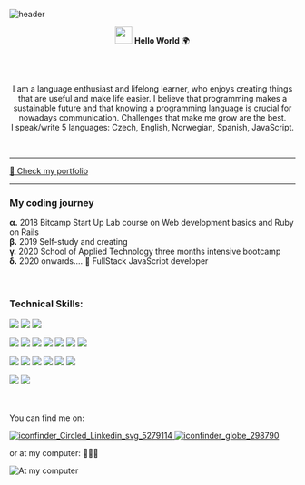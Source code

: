 ![header](https://user-images.githubusercontent.com/35815182/97872747-da118780-1d16-11eb-92a6-9fb38b896773.png)

<p align=center><img src="https://raw.githubusercontent.com/MartinHeinz/MartinHeinz/master/wave.gif" width="30px"> <strong>Hello World</strong> 🌍 </p>
<br>
<br>
<p align=center>
I am a language enthusiast and lifelong learner, who enjoys creating things that are useful and make life easier. 
I believe that programming makes a sustainable future and that knowing a programming language is crucial for nowadays communication. 
Challenges that make me grow are the best.
  
<br>
I speak/write 5 languages: Czech, English, Norwegian, Spanish, JavaScript.
</p>
<br>

---

[🌱 Check my portfolio](https://andreas-portfolio.netlify.app)


---
### My coding journey 
**α.** 2018 Bitcamp Start Up Lab course on Web development basics and Ruby on Rails 
<br>
**β.** 2019 Self-study and creating
<br>
**γ.** 2020 School of Applied Technology three months intensive bootcamp
<br>
**δ.** 2020 onwards.... 🚀 FullStack JavaScript developer
<br>
<br>
<br>


### Technical Skills:

![](https://img.shields.io/badge/BACKEND-Node.js/Express-informational?style=flat&logo=data:image/svg%2bxml;base64,<BASE64_DATA>)
![](https://img.shields.io/badge/BACKEND-REST-informational?style=flat&logo=data:image/svg%2bxml;base64,<BASE64_DATA>)
![](https://img.shields.io/badge/BACKEND-MongoDB/PostgreSQL-informational?style=flat&logo=data:image/svg%2bxml;base64,<BASE64_DATA>)

![](https://img.shields.io/badge/FRONTEND-REACT-informational?style=flat&logo=<LOGO_NAME>&logoColor=white&color=2bbc8a)
![](https://img.shields.io/badge/FRONTEND-ReactNative-informational?style=flat&logo=<LOGO_NAME>&logoColor=white&color=2bbc8a)
![](https://img.shields.io/badge/FRONTEND-REDUX-informational?style=flat&logo=<LOGO_NAME>&logoColor=white&color=2bbc8a)
![](https://img.shields.io/badge/FRONTEND-HTML-informational?style=flat&logo=<LOGO_NAME>&logoColor=white&color=2bbc8a)
![](https://img.shields.io/badge/FRONTEND-jQuery/Bootstrap-informational?style=flat&logo=<LOGO_NAME>&logoColor=white&color=2bbc8a)
![](https://img.shields.io/badge/FRONTEND-CSS/SASS/MaterialUi-informational?style=flat&logo=<LOGO_NAME>&logoColor=white&color=2bbc8a)
![](https://img.shields.io/badge/FRONTEND-VUE-informational?style=flat&logo=<LOGO_NAME>&logoColor=white&color=2bbc8a)

![](https://img.shields.io/badge/TOOLS-Docker-informational?style=flat&logo=<LOGO_NAME>&logoColor=white&color=yellow)
![](https://img.shields.io/badge/TOOLS-Mocha/Jest-informational?style=flat&logo=<LOGO_NAME>&logoColor=white&color=yellow)
![](https://img.shields.io/badge/TOOLS-Handlebars/Pug-informational?style=flat&logo=<LOGO_NAME>&logoColor=white&color=yellow)
![](https://img.shields.io/badge/TOOLS-VSCode-informational?style=flat&logo=<LOGO_NAME>&logoColor=white&color=yellow)
![](https://img.shields.io/badge/TOOLS-Git-informational?style=flat&logo=<LOGO_NAME>&logoColor=white&color=yellow)
![](https://img.shields.io/badge/TOOLS-Firebase-informational?style=flat&logo=<LOGO_NAME>&logoColor=white&color=yellow)

![](https://img.shields.io/badge/METHODS-TDD-informational?style=flat&logo=<LOGO_NAME>&logoColor=white&color=red)
![](https://img.shields.io/badge/METHODS-Agile-informational?style=flat&logo=<LOGO_NAME>&logoColor=white&color=red)

<br>
<br>
You can find me on: 

[![iconfinder_Circled_Linkedin_svg_5279114](https://user-images.githubusercontent.com/35815182/93468080-bb823900-f8ee-11ea-970f-ff270d6d30e1.png)
][1] [![iconfinder_globe_298790](https://user-images.githubusercontent.com/35815182/93467611-2e3ee480-f8ee-11ea-9159-4d3cda2f3c0f.png)][2]

[1]: https://linkedin.com/in/andreazajicova
[2]: https://salt.dev/
 
or at my computer: 👩🏻‍💻

![At my computer](https://user-images.githubusercontent.com/35815182/93466901-419d8000-f8ed-11ea-8ff8-b0f7c4493a0e.png)

